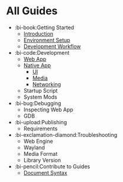 # All Guides

* :bi-book:Getting Started
    * [Introduction](/develop/guides)
    * [Environment Setup](/develop/guides/env-setup)
    * [Development Workflow](/develop/guides/workflow)
* :bi-code:Development
    * [Web App](/develop/guides/web-app)
    * [Native App](/develop/guides/native)
      * [UI](/develop/guides/native/ui)
      * [Media](/develop/guides/native/media)
      * [Networking](/develop/guides/native/net)
    * Startup Script
    * System Mods
* :bi-bug:Debugging
    * Inspecting Web App
    * GDB
* :bi-upload:Publishing
    * Requirements
* :bi-exclamation-diamond:Troubleshooting
    * Web Engine
    * Wayland
    * Media Format
    * Library Version
* :bi-pencil:Contribute to Guides
    * [Document Syntax](/develop/guides/docs-syntax) 